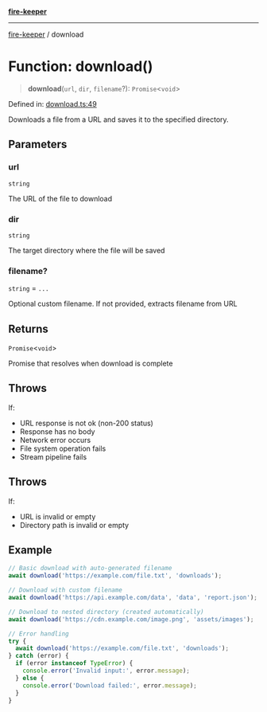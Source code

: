 [**fire-keeper**](../README.md)

***

[fire-keeper](../README.md) / download

# Function: download()

> **download**(`url`, `dir`, `filename`?): `Promise`\<`void`\>

Defined in: [download.ts:49](https://github.com/phonowell/fire-keeper/blob/main/src/download.ts#L49)

Downloads a file from a URL and saves it to the specified directory.

## Parameters

### url

`string`

The URL of the file to download

### dir

`string`

The target directory where the file will be saved

### filename?

`string` = `...`

Optional custom filename. If not provided, extracts filename from URL

## Returns

`Promise`\<`void`\>

Promise that resolves when download is complete

## Throws

If:
  - URL response is not ok (non-200 status)
  - Response has no body
  - Network error occurs
  - File system operation fails
  - Stream pipeline fails

## Throws

If:
  - URL is invalid or empty
  - Directory path is invalid or empty

## Example

```typescript
// Basic download with auto-generated filename
await download('https://example.com/file.txt', 'downloads');

// Download with custom filename
await download('https://api.example.com/data', 'data', 'report.json');

// Download to nested directory (created automatically)
await download('https://cdn.example.com/image.png', 'assets/images');

// Error handling
try {
  await download('https://example.com/file.txt', 'downloads');
} catch (error) {
  if (error instanceof TypeError) {
    console.error('Invalid input:', error.message);
  } else {
    console.error('Download failed:', error.message);
  }
}
```
